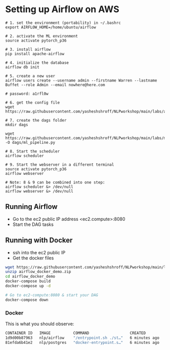 # Setting up Airflow on AWS

```shell
# 1. set the environment (portability) in ~/.bashrc
export AIRFLOW_HOME=/home/ubuntu/airflow

# 2. activate the ML environment
source activate pytorch_p36

# 3. install airflow
pip install apache-airflow

# 4. initialize the database
airflow db init

# 5. create a new user
airflow users create --username admin --firstname Warren --lastname Buffet --role Admin --email nowhere@here.com

# password: a1rfl0w

# 6. get the config file
wget https://raw.githubusercontent.com/yasheshshroff/NLPworkshop/main/labs/airflow.cfg

# 7. create the dags folder
mkdir dags

wget https://raw.githubusercontent.com/yasheshshroff/NLPworkshop/main/labs/ml_pipeline.py -O dags/ml_pipeline.py

# 8. Start the scheduler
airflow scheduler

# 9. Start the webserver in a different terminal
source activate pytorch_p36
airflow webserver

# Note: 8 & 9 can be combined into one step:
airflow scheduler &> /dev/null
airflow webserver &> /dev/null

```

## Running Airflow

* Go to the ec2 public IP address <ec2.compute>:8080
* Start the DAG tasks


## Running with Docker
 
* ssh into the ec2 public IP
* Get the docker files

```sh
wget https://raw.githubusercontent.com/yasheshshroff/NLPworkshop/main/labs/airflow_docker_demo.zip
unzip airflow_docker_demo.zip
cd airflow_docker_demo
docker-compose build
docker-compose up -d

# Go to ec2-compute:8080 & start your DAG
docker-compose down
```

### Docker 

This is what you should observe:

```sh
CONTAINER ID   IMAGE          COMMAND                  CREATED         STATUS                   PORTS                                        NAMES
1d9d00b87963   nlp/airflow    "/entrypoint.sh ./st…"   6 minutes ago   Up 5 minutes (healthy)   5555/tcp, 8793/tcp, 0.0.0.0:8080->8080/tcp   airflow
81efda6b41e2   nlp/postgres   "docker-entrypoint.s…"   6 minutes ago   Up 6 minutes (healthy)   0.0.0.0:32769->5432/tcp                      postgres
```



